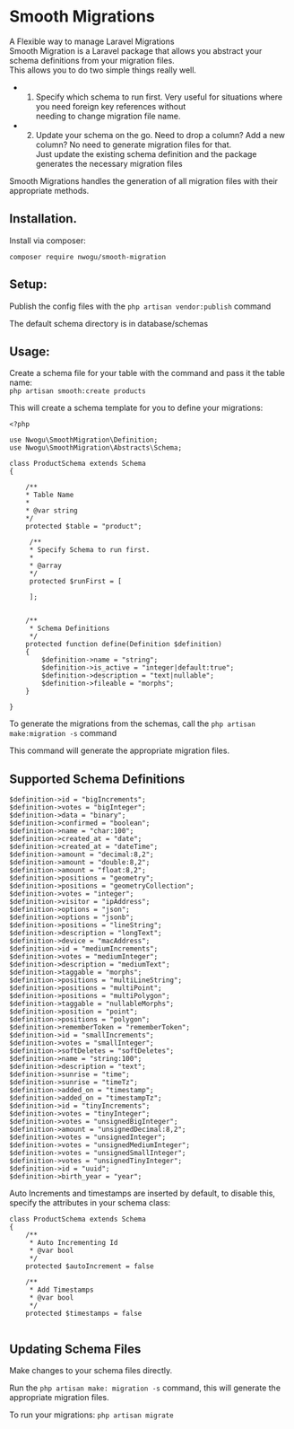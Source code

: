 # Smooth Migrations  
A Flexible way to manage Laravel Migrations  
Smooth Migration is a Laravel package that allows you abstract your schema definitions from your migration files.  
This allows you to do two simple things really well.  
* 1. Specify which schema to run first. Very useful for situations where you need foreign key references without   
needing to change migration file name.
* 2. Update your schema on the go. Need to drop a column? Add a new column? No need to generate migration files for that.  
Just update the existing schema definition and the package generates the necessary migration files

Smooth Migrations handles the generation of all migration files with their appropriate methods.  

## Installation.

Install via composer: 

```composer require nwogu/smooth-migration```

## Setup:

Publish the config files with the ```php artisan vendor:publish``` command 

The default schema directory is in database/schemas

## Usage:

Create a schema file for your table with the command and pass it the table name:  
```php artisan smooth:create products```

This will create a schema template for you to define your migrations:  
```
<?php

use Nwogu\SmoothMigration\Definition;
use Nwogu\SmoothMigration\Abstracts\Schema;

class ProductSchema extends Schema
{

    /**
    * Table Name
    * 
    * @var string
    */
    protected $table = "product";

     /**
     * Specify Schema to run first.
     *
     * @array
     */
     protected $runFirst = [

     ];


    /**
     * Schema Definitions
     */
    protected function define(Definition $definition)
    {
        $definition->name = "string";
        $definition->is_active = "integer|default:true";
        $definition->description = "text|nullable";
        $definition->fileable = "morphs";
    }

}
```


To generate the migrations from the schemas, call the ```php artisan make:migration -s``` command

This command will generate the appropriate migration files.  

## Supported Schema Definitions  

```
$definition->id = "bigIncrements";
$definition->votes = "bigInteger";
$definition->data = "binary";
$definition->confirmed = "boolean";
$definition->name = "char:100";
$definition->created_at = "date";
$definition->created_at = "dateTime";
$definition->amount = "decimal:8,2";
$definition->amount = "double:8,2";
$definition->amount = "float:8,2";
$definition->positions = "geometry";
$definition->positions = "geometryCollection";
$definition->votes = "integer";
$definition->visitor = "ipAddress";
$definition->options = "json";
$definition->options = "jsonb";
$definition->positions = "lineString";
$definition->description = "longText";
$definition->device = "macAddress";
$definition->id = "mediumIncrements";
$definition->votes = "mediumInteger";
$definition->description = "mediumText";
$definition->taggable = "morphs";
$definition->positions = "multiLineString";
$definition->positions = "multiPoint";
$definition->positions = "multiPolygon";
$definition->taggable = "nullableMorphs";
$definition->position = "point";
$definition->positions = "polygon";
$definition->rememberToken = "rememberToken";
$definition->id = "smallIncrements";
$definition->votes = "smallInteger";
$definition->softDeletes = "softDeletes";
$definition->name = "string:100";
$definition->description = "text";
$definition->sunrise = "time";
$definition->sunrise = "timeTz";
$definition->added_on = "timestamp";
$definition->added_on = "timestampTz";
$definition->id = "tinyIncrements";
$definition->votes = "tinyInteger";
$definition->votes = "unsignedBigInteger";
$definition->amount = "unsignedDecimal:8,2";
$definition->votes = "unsignedInteger";
$definition->votes = "unsignedMediumInteger";
$definition->votes = "unsignedSmallInteger";
$definition->votes = "unsignedTinyInteger";
$definition->id = "uuid";
$definition->birth_year = "year";
```  
Auto Increments and timestamps are inserted by default, to disable this, specify the attributes in your schema class:  

```
class ProductSchema extends Schema
{
    /**
     * Auto Incrementing Id
     * @var bool
     */
    protected $autoIncrement = false
    
    /**
     * Add Timestamps
     * @var bool
     */
    protected $timestamps = false
    
```

## Updating Schema Files

Make changes to your schema files directly.

Run the ```php artisan make: migration -s``` command, this will generate the appropriate migration files.

To run your migrations:
```php artisan migrate```

